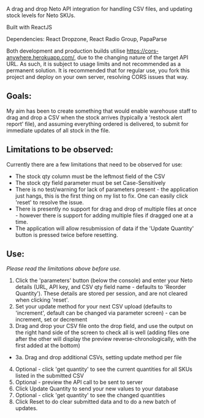 A drag and drop Neto API integration for handling CSV files, and updating stock levels for Neto SKUs.

Built with ReactJS

Dependencies: React Dropzone, React Radio Group, PapaParse

Both development and production builds utilise <https://cors-anywhere.herokuapp.com/>, due to the changing nature of the target API URL. As such, it is subject to usage limits and not recommended as a permanent solution. It is recommended that for regular use, you fork this project and deploy on your own server, resolving CORS issues that way.

## Goals:
My aim has been to create something that would enable warehouse staff to drag and drop a CSV when the stock arrives (typically a 'restock alert report' file), and assuming everything ordered is delivered, to submit for  immediate updates of all stock in the file.

## Limitations to be observed:
Currently there are a few limitations that need to be observed for use:
-   The stock qty column must be the leftmost field of the CSV
-   The stock qty field parameter must be set Case-Sensitively
-   There is no test/warning for lack of parameters present - the application just hangs, this is the first thing on my list to fix. One can easily click 'reset' to resolve the issue.
-   There is presently no support for drag and drop of multiple files at once - however there is support for adding multiple files if dragged one at a time.
-   The application will allow resubmission of data if the 'Update Quantity' button is pressed twice before resetting.

## Use:
*Please read the limitations above before use.*
1.  Click the 'parameters' button (below the console) and enter your Neto details (URL, API key, and CSV qty field name - defaults to 'Reorder Quantity'). These details are stored per session, and are not cleared when clicking 'reset'.
2.  Set your update method for your next CSV upload (defaults to 'increment', default can be changed via parameter screen) - can be increment, set or decrement
3.  Drag and drop your CSV file onto the drop field, and use the output on the right hand side of the screen to check all is well (adding files one after the other will display the preview reverse-chronologically, with the first added at the bottom)
*   3a. Drag and drop additional CSVs, setting update method per file
4.  Optional - click 'get quantity' to see the current quantities for all SKUs listed in the submitted CSV
5.  Optional - preview the API call to be sent to server
6.  Click Update Quantity to send your new values to your database
7.  Optional - click 'get quantity' to see the changed quantities
8.  Click Reset to do clear submitted data and to do a new batch of updates.
